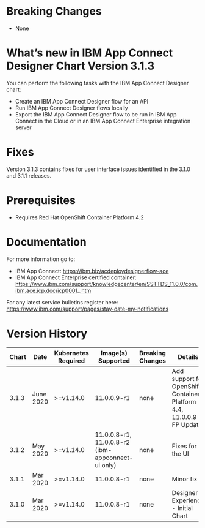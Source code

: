 # Breaking Changes

* None

# What’s new in IBM App Connect Designer Chart Version 3.1.3

You can perform the following tasks with the IBM App Connect Designer chart:

* Create an IBM App Connect Designer flow for an API
* Run IBM App Connect Designer flows locally
* Export the IBM App Connect Designer flow to be run in IBM App Connect in the Cloud or in an IBM App Connect Enterprise integration server

# Fixes

Version 3.1.3 contains fixes for user interface issues identified in the 3.1.0 and 3.1.1 releases.

# Prerequisites

* Requires Red Hat OpenShift Container Platform 4.2

# Documentation
For more information go to:
* IBM App Connect: https://ibm.biz/acdeploydesignerflow-ace
* IBM App Connect Enterprise certified container: https://www.ibm.com/support/knowledgecenter/en/SSTTDS_11.0.0/com.ibm.ace.icp.doc/icp0001_.htm

For any latest service bulletins register here: https://www.ibm.com/support/pages/stay-date-my-notifications 

# Version History
| Chart | Date | Kubernetes Required | Image(s) Supported | Breaking Changes | Details |
| ----- | ---- | ------------ | ------------------ | ---------------- | ------- |
| 3.1.3 | June 2020 | >=v1.14.0 | 11.0.0.9-r1 | none | Add support for OpenShift Container Platform 4.4, 11.0.0.9 FP Update |
| 3.1.2 | May 2020 | >=v1.14.0 | 11.0.0.8-r1, 11.0.0.8-r2 (ibm-appconnect-ui only) | none | Fixes for the UI |
| 3.1.1 | Mar 2020 | >=v1.14.0 | 11.0.0.8-r1 | none | Minor fix |
| 3.1.0 | Mar 2020 | >=v1.14.0 | 11.0.0.8-r1 | none | Designer Experience - Initial Chart |